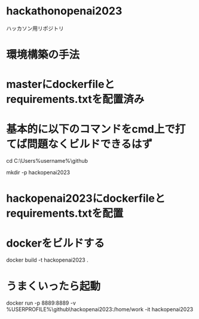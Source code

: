 # hackathonopenai2023
ハッカソン用リポジトリ


#  環境構築の手法

# masterにdockerfileとrequirements.txtを配置済み

# 基本的に以下のコマンドをcmd上で打てば問題なくビルドできるはず

cd C:\Users\%username%\github

mkdir -p hackopenai2023

# hackopenai2023にdockerfileとrequirements.txtを配置

# dockerをビルドする

docker build -t hackopenai2023 .

# うまくいったら起動
docker run -p 8889:8889 -v %USERPROFILE%\github\hackopenai2023:/home/work -it hackopenai2023
